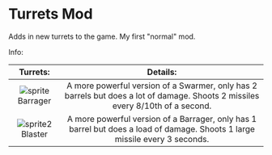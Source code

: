# Turrets Mod

Adds in new turrets to the game.
My first "normal" mod.



Info:

|Turrets:|Details:|
|:------:|:------:|
![sprite](https://github.com/SMOLKEYS/turrets-mod/blob/master/sprites/blocks/turrets/barrager.png)Barrager|A more powerful version of a Swarmer, only has 2 barrels but does a lot of damage. Shoots 2 missiles every 8/10th of a second.
![sprite2](https://github.com/SMOLKEYS/turrets-mod/blob/master/sprites/blocks/turrets/blaster.png)Blaster|A more powerful version of a Barrager, only has 1 barrel but does a load of damage. Shoots 1 large missile every 3 seconds.
